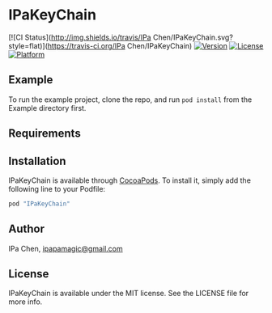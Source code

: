 # IPaKeyChain

[![CI Status](http://img.shields.io/travis/IPa Chen/IPaKeyChain.svg?style=flat)](https://travis-ci.org/IPa Chen/IPaKeyChain)
[![Version](https://img.shields.io/cocoapods/v/IPaKeyChain.svg?style=flat)](http://cocoapods.org/pods/IPaKeyChain)
[![License](https://img.shields.io/cocoapods/l/IPaKeyChain.svg?style=flat)](http://cocoapods.org/pods/IPaKeyChain)
[![Platform](https://img.shields.io/cocoapods/p/IPaKeyChain.svg?style=flat)](http://cocoapods.org/pods/IPaKeyChain)

## Example

To run the example project, clone the repo, and run `pod install` from the Example directory first.

## Requirements

## Installation

IPaKeyChain is available through [CocoaPods](http://cocoapods.org). To install
it, simply add the following line to your Podfile:

```ruby
pod "IPaKeyChain"
```

## Author

IPa Chen, ipapamagic@gmail.com

## License

IPaKeyChain is available under the MIT license. See the LICENSE file for more info.
